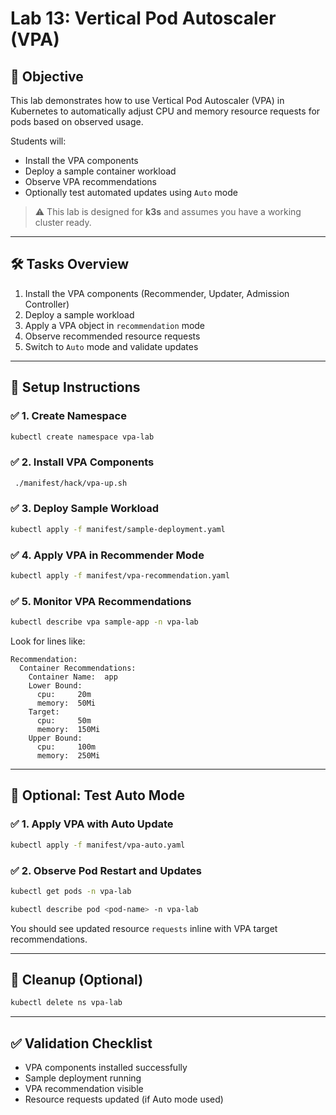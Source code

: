 # Lab 13: Vertical Pod Autoscaler (VPA)

## 🎯 Objective

This lab demonstrates how to use Vertical Pod Autoscaler (VPA) in Kubernetes to automatically adjust CPU and memory resource requests for pods based on observed usage.

Students will:

* Install the VPA components
* Deploy a sample container workload
* Observe VPA recommendations
* Optionally test automated updates using `Auto` mode

> ⚠️ This lab is designed for **k3s** and assumes you have a working cluster ready.

---

## 🛠️ Tasks Overview

1. Install the VPA components (Recommender, Updater, Admission Controller)
2. Deploy a sample workload
3. Apply a VPA object in `recommendation` mode
4. Observe recommended resource requests
5. Switch to `Auto` mode and validate updates

---

## 🔧 Setup Instructions

### ✅ 1. Create Namespace

```bash
kubectl create namespace vpa-lab
```

### ✅ 2. Install VPA Components

```bash
 ./manifest/hack/vpa-up.sh
```

### ✅ 3. Deploy Sample Workload

```bash
kubectl apply -f manifest/sample-deployment.yaml
```

### ✅ 4. Apply VPA in Recommender Mode

```bash
kubectl apply -f manifest/vpa-recommendation.yaml
```

### ✅ 5. Monitor VPA Recommendations

```bash
kubectl describe vpa sample-app -n vpa-lab
```

Look for lines like:

```
Recommendation:
  Container Recommendations:
    Container Name:  app
    Lower Bound:
      cpu:     20m
      memory:  50Mi
    Target:
      cpu:     50m
      memory:  150Mi
    Upper Bound:
      cpu:     100m
      memory:  250Mi
```

---

## 🔁 Optional: Test Auto Mode

### ✅ 1. Apply VPA with Auto Update

```bash
kubectl apply -f manifest/vpa-auto.yaml
```

### ✅ 2. Observe Pod Restart and Updates

```bash
kubectl get pods -n vpa-lab
```

```bash
kubectl describe pod <pod-name> -n vpa-lab
```

You should see updated resource `requests` inline with VPA target recommendations.

---

## 🧼 Cleanup (Optional)

```bash
kubectl delete ns vpa-lab
```

---

## ✅ Validation Checklist

* VPA components installed successfully
* Sample deployment running
* VPA recommendation visible
* Resource requests updated (if Auto mode used)
